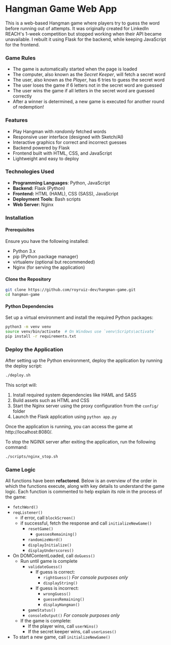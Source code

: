 # Hangman Game Web App
This is a web-based Hangman game where players try to guess the word before running out of attempts. It was originally created for LinkedIn REACH's 1-week competition but stopped working when their API became unavailable. I rebuilt it using Flask for the backend, while keeping JavaScript for the frontend.

### Game Rules
- The game is automatically started when the page is loaded
- The computer, also known as the *Secret Keeper*, will fetch a secret word
- The user, also known as the *Player*, has 6 tries to guess the secret word
- The user loses the game if 6 letters not in the secret word are guessed
- The user wins the game if all letters in the secret word are guessed correctly
- After a winner is determined, a new game is executed for another round of redemption!

### Features
- Play Hangman with *randomly* fetched words
- Responsive user interface (designed with Sketch/AI)
- Interactive graphics for correct and incorrect guesses
- Backend powered by Flask
- Frontend built with HTML, CSS, and JavaScript
- Lightweight and easy to deploy
  
### Technologies Used
- **Programming Languages**: Python, JavaScript
- **Backend:** Flask (Python)
- **Frontend:** HTML (HAML), CSS (SASS), JavaScript
- **Deployment Tools**: Bash scripts
- **Web Server:** Nginx

### Installation
#### Prerequisites
Ensure you have the following installed:
- Python 3.x
- pip (Python package manager)
- virtualenv (optional but recommended)
- Nginx (for serving the application)

#### Clone the Repository
```bash
git clone https://github.com/royruiz-dev/hangman-game.git
cd hangman-game
```

#### Python Dependencies
Set up a virtual environment and install the required Python packages:
```bash
python3 -m venv venv
source venv/bin/activate  # On Windows use `venv\Scripts\activate`
pip install -r requirements.txt
```

### Deploy the Application
After setting up the Python environment, deploy the application by running the deploy script:
```bash
./deploy.sh
```
This script will:

1. Install required system dependencies like HAML and SASS
2. Build assets such as HTML and CSS
3. Start the Nginx server using the proxy configuration from the `config/` folder
4. Launch the Flask application using `python app.py`

Once the application is running, you can access the game at http://localhost:8080/.

To stop the NGINX server after exiting the application, run the following command:
```bash
./scripts/nginx_stop.sh
```

### Game Logic

All functions have been **refactored**. Below is an overview of the order in which the functions execute, along with key details to understand the game logic. Each function is commented to help explain its role in the process of the game:

- `fetchWord()`
- `reqListener()`
  - if error, call `blockScreen()`
  - if successful, fetch the response and call `initializeNewGame()`
    - `resetGame()`
      - `guessesRemaining()`
    - `randomizeWord()`
    - `displayInitialize()`
    - `displayUnderscores()`
- On DOMContentLoaded, call `doGuess()`
  - Run until game is complete
    - `validateGuess()`
      - If guess is correct:
        - `rightGuess()` *For console purposes only*
        - `displayString()`
      - If guess is incorrect:
        - `wrongGuess()`
        - `guessesRemaining()`
        - `displayHangman()`
    - `gameStatus()`
    - `consoleOutput()` *For console purposes only*
  - If the game is complete:
    - If the player wins, call `userWins()`
    - If the secret keeper wins, call `userLoses()`
- To start a new game, call `initializeNewGame()`
